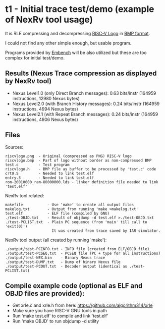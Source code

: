 # t1 - Initial trace test/demo (example of NexRv tool usage)
It is RLE compressing and decompressing [RISC-V Logo](./riscvlogo.png) in [BMP format](./riscvlogo.bmp).

I could not find any other simple enough, but usable program.

Programs provided by [Embench](https://github.com/embench/embench-iot) will be also utilized but these are too complex for initial test/demo.

## Results (Nexus Trace compression as displayed by NexRv tool)

* Nexus Level1.0 (only Direct Branch messages):	  0.63 bits/instr (164959 instructions, 12980 Nexus bytes)
* Nexus Level2.0 (with Branch History messages):  0.24 bits/instr (164959 instructions,  4994 Nexus bytes)
* Nexus Level2.1 (with Repeat Branch messages):   0.24 bits/instr (164959 instructions,  4906 Nexus bytes)

## Files
  Sources:
  
    riscvlogo.png  - Original (compressed as PNG) RISC-V logo
    riscvlogo.bmp  - Part of logo without border as non-compressed BMP
    test.c         - Test program
    riscvlogo.h    - BMP file as buffer to be processed by 'test.c' code
    crt0.S         - Needed to link test.elf
    entry.S        - Needed to link test.elf
    rom-20010000_ram-80000000.lds - linker definition file needed to link 'test.elf'

  NexRv tool related:
  
    makefile           - Use 'make' to create all output files
    makelog.txt        - Output from running 'make >makelog.txt'
    test.elf           - ELF file (compiled by GNU)
    ./test-OBJD.txt    - Result of objdump -d test.elf >./test-OBJD.txt
    ./test-PCLIST.txt  - Plain PC sequence (from 'main' till call to 'exit(0)')
                         It was created from trace saved by IAR simulator.
			 
  NexRv tool output (all created by running 'make'):

    ./output/test-PCINFO.txt - INFO file (created from ELF/OBJD file)
    ./output/test-PCSEQ.txt  - PCSEQ file (PC + type for all instructions)
    ./output/test-NEX.bin    - Binary Nexus trace
    ./output/test-DUMP.txt   - Dump of binary Nexus file
    ./output/test-PCOUT.txt  - Decoder output (identical as ./test-PCLIST.txt)

## Compile example code (optional as ELF and OBJD files are provided):

* Get xrle.c and xrle.h from here: https://github.com/algorithm314/xrle
* Make sure you have RISC-V GNU tools in path
* Run 'make test.elf' to compile and link 'test.elf'
* Run 'make OBJD' to run objdump -d utility

